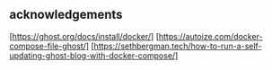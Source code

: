 
## acknowledgements
[https://ghost.org/docs/install/docker/]
[https://autoize.com/docker-compose-file-ghost/]
[https://sethbergman.tech/how-to-run-a-self-updating-ghost-blog-with-docker-compose/]

